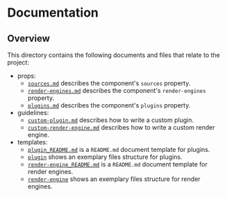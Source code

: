# Documentation

## Overview

This directory contains the following documents and files that relate to the project:

- props:
    - [`sources.md`](./props/sources.md) describes the component's `sources` property.
    - [`render-engines.md`](./props/render-engines.md) describes the component's `render-engines` property.
    - [`plugins.md`](./props/plugins.md) describes the component's `plugins` property.
- guidelines:
    - [`custom-plugin.md`](./guidelines/custom-plugin.md) describes how to write a custom plugin.
    - [`custom-render-engine.md`](./guidelines/custom-render-engine.md) describes how to write a custom render engine.
- templates:
    - [`plugin_README.md`](./templates/document-templates/plugin_README.md) is a `README.md` document template for plugins.
    - [`plugin`](./templates/project-structure-templates/plugin) shows an exemplary files structure for plugins.
    - [`render-engine_README.md`](./templates/document-templates/render-engine_README.md) is a `README.md` document template for render engines.
    - [`render-engine`](./templates/project-structure-templates/render-engine) shows an exemplary files structure for render engines.
